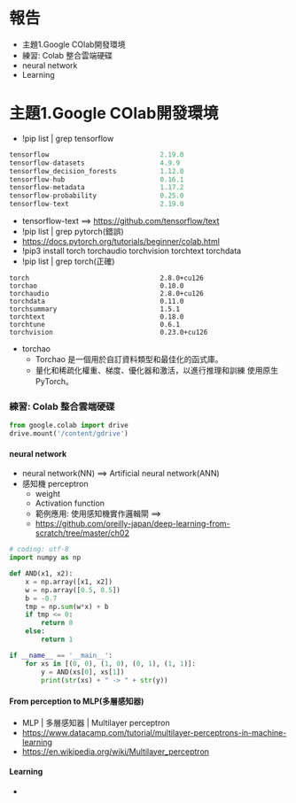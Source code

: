 # 報告
- 主題1.Google COlab開發環境
- 練習: Colab  整合雲端硬碟
- neural network
- Learning

# 主題1.Google COlab開發環境
- !pip list | grep tensorflow
```python
tensorflow                            2.19.0
tensorflow-datasets                   4.9.9
tensorflow_decision_forests           1.12.0
tensorflow-hub                        0.16.1
tensorflow-metadata                   1.17.2
tensorflow-probability                0.25.0
tensorflow-text                       2.19.0
```
- tensorflow-text  ==> https://github.com/tensorflow/text
- !pip list | grep pytorch(錯誤)
- https://docs.pytorch.org/tutorials/beginner/colab.html
- !pip3 install torch torchaudio torchvision torchtext torchdata
- !pip list | grep torch(正確)
```
torch                                 2.8.0+cu126
torchao                               0.10.0
torchaudio                            2.8.0+cu126
torchdata                             0.11.0
torchsummary                          1.5.1
torchtext                             0.18.0
torchtune                             0.6.1
torchvision                           0.23.0+cu126
```
- torchao
  - Torchao 是一個用於自訂資料類型和最佳化的函式庫。
  - 量化和稀疏化權重、梯度、優化器和激活，以進行推理和訓練 使用原生 PyTorch。
  

### 練習: Colab  整合雲端硬碟

```python
from google.colab import drive
drive.mount('/content/gdrive')
```
#### neural network
- neural network(NN) ==> Artificial neural network(ANN)
- 感知機 perceptron
  - weight
  - Activation function
  - 範例應用: 使用感知機實作邏輯閘 ==>
  - https://github.com/oreilly-japan/deep-learning-from-scratch/tree/master/ch02
```python
# coding: utf-8
import numpy as np

def AND(x1, x2):
    x = np.array([x1, x2])
    w = np.array([0.5, 0.5])
    b = -0.7
    tmp = np.sum(w*x) + b
    if tmp <= 0:
        return 0
    else:
        return 1

if __name__ == '__main__':
    for xs in [(0, 0), (1, 0), (0, 1), (1, 1)]:
        y = AND(xs[0], xs[1])
        print(str(xs) + " -> " + str(y))
```
#### From perception to MLP(多層感知器)
- MLP | 多層感知器 | Multilayer perceptron
- https://www.datacamp.com/tutorial/multilayer-perceptrons-in-machine-learning
- https://en.wikipedia.org/wiki/Multilayer_perceptron

#### Learning 
- 

